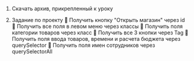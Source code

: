 1) Скачать архив, прикрепленный к уроку 

2) Задание по проекту 
   Получить кнопку "Открыть магазин" через id 
   Получить все поля в левом меню через классы 
   Получить поля категории товаров через класс 
   Получить все 3 кнопки через Tag 
   Получить поля ввода товаров, времени и расчета бюджета через querySelector 
   Получить поля имен сотрудников через querySelectorAll 